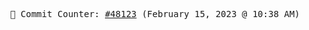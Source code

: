 <p align="center">
    <samp>
        📮 Commit Counter: <a href="https://github.com/Javascript-void0/Javascript-void0/commits/main">#48123</a> (February 15, 2023 @ 10:38 AM)
    </samp>
</p>